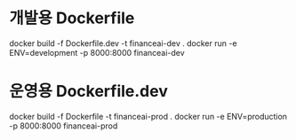 # 개발용 Dockerfile
docker build -f Dockerfile.dev -t financeai-dev .
docker run -e ENV=development -p 8000:8000 financeai-dev

# 운영용 Dockerfile.dev
docker build -f Dockerfile -t financeai-prod .
docker run -e ENV=production -p 8000:8000 financeai-prod